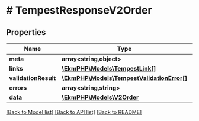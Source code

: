 # # TempestResponseV2Order

## Properties

Name | Type | Description | Notes
------------ | ------------- | ------------- | -------------
**meta** | **array<string,object>** |  | [optional]
**links** | [**\EkmPHP\Models\TempestLink[]**](TempestLink.md) |  | [optional]
**validationResult** | [**\EkmPHP\Models\TempestValidationError[]**](TempestValidationError.md) |  | [optional]
**errors** | **array<string,string>** |  | [optional]
**data** | [**\EkmPHP\Models\V2Order**](V2Order.md) |  | [optional]

[[Back to Model list]](../../README.md#models) [[Back to API list]](../../README.md#endpoints) [[Back to README]](../../README.md)
